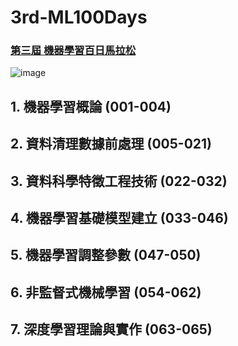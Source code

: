 # 3rd-ML100Days

### [第三屆 機器學習百日馬拉松](https://ai100-3.cupoy.com/)

![image](https://ai100-3.cupoy.com/images/learnWithCoach.png)

## 1. 機器學習概論 (001-004)

## 2. 資料清理數據前處理 (005-021)

## 3.  資料科學特徵工程技術  (022-032)

## 4.  **機器學習基礎模型建立** (033-046)

## 5.  **機器學習調整參數** (047-050)

## 6. **非監督式機械學習 (054-062)**

## 7. **深度學習理論與實作 (063-065)**



